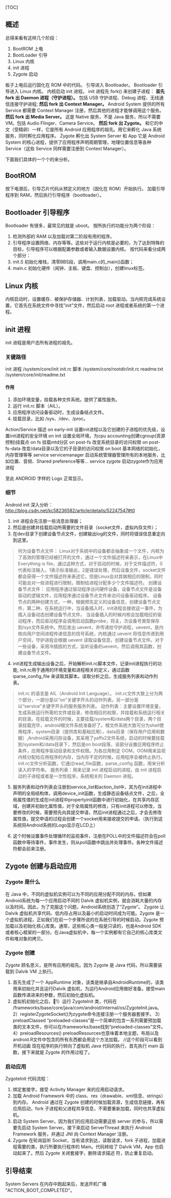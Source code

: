 

[TOC]

## 概述

总得来看有这样几个阶段：
1. BootROM 上电
2. BootLoader 引导
3. Linux 内核
4. init 进程
5. Zygote 启动


板子上电后运行固化在 ROM 中的代码。
引导进入 Bootloader。
Bootloader 引导进入 Linux 内核。
内核启动 init 进程。
init 进程先 fork() 来创建子进程：
**首先 fork 出 Daemon 进程（守护进程）。** 包括 USB 守护进程、Debug 进程、无线通信连接守护进程;
**然后 fork 出 Context Manager。** Android System 提供的所有 Service 都需要 Context Manager 注册，然后其他的进程才能够调用这个服务。
**然后 fork 出 Media Server。** 这是 Native 服务，不是 Java 服务，所以不需要 VM。包括 Audio Flinger、Camera Service。
**然后 fork 出 Zygote。** 和它的中文（受精卵）一样，它是所有 Android 应用程序的祖先。用它来孵化 Java 系统服务，同时孵化应用程序。
Zygote 孵化出 System Server 和 App
它是 Android System 的核心进程，提供了应用程序声明周期管理，地理位置信息等各种 Service（这些 Service 同样需要注册到 Context Manager）。


下面我们具体的一个个的来分析。

## BootROM
按下电源后，引导芯片代码从预定义的地方（固化在 ROM）开始执行。
加载引导程序到 RAM，然后执行引导程序（bootloader）。

## Bootloader 引导程序
Bootloader 有很多，最常见的就是 uboot。
按所执行的功能分为两个阶段：
1. 检测外部的 RAM 以及加载对第二阶段有用的程序。
2. 引导程序设置网络、内存等等。这些对于运行内核是必要的，为了达到特殊的目标，引导程序可以根据配置参数或者输入数据设置内核。
按代码来看分成两个部分：
1. init.S 初始化堆栈，清零BBS段，调用main.c的_main()函数；
2. main.c 初始化硬件（闹钟、主板、键盘、控制台），创建linux标签。

## Linux 内核
内核启动时，设置缓存、被保护存储器、计划列表，加载驱动。当内核完成系统设置，它首先在系统文件中寻找”init”文件，然后启动 root 进程或者系统的第一个进程。

## init 进程
init 进程是用户态所有进程的祖先。
### 关键路径
init 进程  	/system/core/init
init.rc 脚本 	/system/core/rootdir/init.rc
readme.txt	/system/core/init/readme.txt

#### 作用
1. 添加环境变量，挂载各种文件系统。提供了属性服务。
2. 运行 init.rc 脚本（AIL）。
3. 应用程序访问设备驱动时，生成设备结点文件。
4.  挂载目录，比如 /sys、/dev、/proc。

Action/Service		描述
on early-init		设置init进程以及它创建的子进程的优先级，设置init进程的安全环境
on init		设置全局环境，为cpu accounting创建cgroup(资源控制)挂载点
on fs		挂载mtd分区
on post-fs		改变系统目录的访问权限
on post-fs-data		改变/data目录以及它的子目录的访问权限
on boot		基本网络的初始化，内存管理等等
service servicemanager		启动系统管理器管理所有的本地服务，比如位置、音频、Shared preference等等…
service zygote		启动zygote作为应用进程

至此 ANDROID 字样的 Logo 正常显示。

### 细节
Android init 深入分析：http://blog.csdn.net/kc58236582/article/details/52247547#t0

1. init 进程会先注册一些消息处理器；
2. 然后是创建并挂载启动所需要的文件目录（socket文件，虚拟内存文件）；
3. 在dev目录下创建设备节点文件，创建输出log的文件，同时将错误信息重定向到这里。

> 何为设备节点文件：
> Linux对于系统中的设备都会抽象成一个文件，内核为了高效的管理已经被打开的文件，通过一个文件描述符来表示，在Linux中Everything is file，通过这种方式，对于启动的时候，对于文件描述符，0代表标注输入，1表示标准输出，2是错误处理，然后设备文件，socket文件都会获得一个文件描述符来表述它。但是Linux会对其做相应的限制，同时可能会对一些进程进行限制，限制给进程分配多少个文件描述符。
> 创建设备节点文件：
> 应用程序通过驱动程序访问硬件设备，设备节点文件是设备驱动的逻辑文件，应用程序通过设备节点文件来访问设备驱动程序。
> 设备节点的两种创建方式，一种，根据预先定义的设备信息，创建设备节点文件，第二种，在系统运行中，当设备插入时，init进程会接收这一事件，为插入设备动态创建设备节点文件。
>当设备插入的时候内核会加载相应的驱动程序，而后驱动程序会调用启动函数probe，将主，次设备号类型保存到/sys文件系统中。然后发出 uevent，并传递给守护进程，uevent，是内核向用户空间进程传递信息的信号系统，内核通过 uevent 将信息传递到用户空间，守护进程会根据 uevent 读取设备信息，创建设备节点文件。对于一些设备，采用冷插拔的方式，监听设备的uevent，然后调用其函数，创建设备节点文件。

4. init进程生成输出设备之后，开始解析init.rc脚本文件，记录init进程执行的功能, init.rc用于通用的环境变量和进程相关的定义，通过函数 iparse_config_file 来读取其脚本。读取分析之后，生成服务列表和动作列表。

> init.rc 的语言是 AIL（Android Init Language）。
> init.rc文件大致上分为两个部分，一部分是以“on”关键字开头的动作列表，另一部分是以“service”关键字开头的服务服务列表。
> 动作列表：主要设置环境变量，生成系统运行所需的文件或目录，修改相应的权限，并挂载和系统运行相关的目录。在挂载文件的时候，主要挂载/system和/data两个目录，两个目录挂载完毕，android根文件系统准备好了。根文件系统大致可分为shell使用程序，system目录（提供库和基础应用），data目录（保存用户应用和数据）,Android采用闪存设备，其采用了yaffs2文件系统，启动的时候要挂载到/system和/data目录下，然后是on boot段落，该部分设置应用程序终止条件，应用程序驱动目录和文件权限。为各应用制定 OOM，OOM用来监视内核分配给应用程序的内存，当内存不足的时候，应用程序会被终止执行。init.rc文件分析函数，它通过read_file函数，parse_config 函数，用来分析读入的字符串。
> 服务列表：用来记录 init 进程启动的进程，由 init 进程启动的子进程或者是一次性程序，系统相关的 Daemon 进程。

5. 服务列表和动作列表会注册到service_list和action_list中，其为在init进程中声明的全局结构体，调用device_init函数，生成静态设备结点文件，之后，全局属性值的生成在init进程中propertyinit函数中进行初始化，在共享内存区域，创建并初始化属性值，对于全局属性的修改，只有init进程可以修改，当要修改的时候，需要预先向其提交申请，然后init进程通过之后，才会去修改属性值，提交申请的过程会创建一个socket用来接收提交的申请。（执行到这系统将Android系统的Logo显示在LCD上）

6. 这个时候设置事件处理循环的监视事件，注册在POLL中的文件描述符会在poll函数中等待事件，事件发生，则从poll函数中跳出并处理事件。各种文件描述符都会前来注册。


## Zygote 创建与启动应用
### Zygote 是什么
在 Java 中，不同的虚拟机实例可以为不同的应用分配不同的内存。但如果Android系统为每一个应用启动不同的 Dalvik 虚拟机实例，就会消耗大量的内存以及时间。因此，为了克服这个问题，Android系统创造了”Zygote”。
Zygote 让 Dalvik 虚拟机共享代码、低内存占用以及最小的启动时间成为可能。Zygote 是一个虚拟机进程，正如我们在前一个步骤所说的在系统引导的时候启动。Zygote 预加载以及初始化核心库类。通常，这些核心类一般是只读的，也是Android SDK或者核心框架的一部分。在Java虚拟机中，每一个实例都有它自己的核心库类文件和堆对象的拷贝。

### Zygote 创建


Zygote 顾名思义，是所有应用的祖先。因为 Zygote 是 Java 代码，所以需要装载到 Dalvik VM 上执行。
1. 首先生成了一个 AppRuntime 对象，该类是继承自AndroidRuntime的，该类用来初始化并且运行Dalvik 虚拟机，为运行Android应用做好准备。接受main 函数传递进来的参数，然后初始化虚拟机。
2. 虚拟机初始化之后，1）运行 ZygoteInit 类，代码在 /frameworks/base/core/java/com/android/internal/os/ZygoteInit.java。
2）registerZygoteSocket()为zygote命令连接注册一个服务器套接字。
3）preloadClassed “preloaded-classes”是一个简单的包含一系列需要预加载类的文本文件，你可以在<Android Source>/frameworks/base找到“preloaded-classes”文件。
4）preloadResources() preloadResources也意味着本地主题、布局以及android.R文件中包含的所有东西都会用这个方法加载。
//这个阶段可以看到开机动画
现在程序的执行转向了虚拟机 Java 代码的执行，首先执行 main 函数，接下来就是 Zygote 的作用过程了。

### 启动应用


ZygoteInit 代码流程：
1. 绑定套接字。接受 Activity  Manager 来的应用启动请求。
2. 加载 Android Framework 中的 class、res（drawable、xml信息、strings）到内存。
Android 通过在 Zygote 创建的时候加载资源，生成信息链接，再有应用启动，fork 子进程和父进程共享信息，不需要重新加载，同时也共享虚拟机。
3. 启动 System Server。因为我们的应用启动需要这些 server 的参与，所以需要先启动 System Server。接下来启动 ServerThread 来执行 Android Framework 服务，并通过 JNI 向 Context Manager 注册。
4. Zygote 在轮询监听 Socket，当有请求到达，读取请求，fork 子进程，加载进程需要的类，执行所要执行程序的 Main。代码转给了 Dalvik VM，App 也启动起来了。然后 Zygote 关闭套接字，删除请求描述
符，防止重复启动。

## 引导结束
System Servers 在内存中跑起来后，发送开机广播 “ACTION_BOOT_COMPLETED”。





